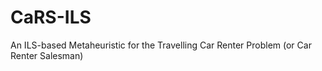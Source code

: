 # CaRS-ILS
An ILS-based Metaheuristic for the Travelling Car Renter Problem (or Car Renter Salesman)
